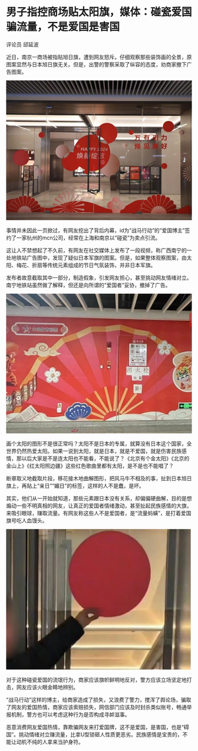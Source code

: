# 男子指控商场贴太阳旗，媒体：碰瓷爱国骗流量，不是爱国是害国

评论员 邱延波

近日，南京一商场被指贴旭日旗，遭到网友怒斥。仔细观察那些装饰画的全景，原图案显然与日本旭日旗无关。但是，出警的警察采取了纵容的态度，劝商家撤下广告图案。

![7cc74d24d2677e45870d9ae71679d6c4.jpg](https://raw.githubusercontent.com/qqhsx/qqnews_image/main/2024/01/26/男子指控商场贴太阳旗，媒体：碰瓷爱国骗流量，不是爱国是害国/7cc74d24d2677e45870d9ae71679d6c4.jpg)

事情并未因此一页掀过，有网友挖出了背后内幕，id为“战马行动”的“爱国博主”签约了一家杭州的mcn公司，经常在上海和南京以“碰瓷”为卖点引流。

这让人不禁想起了不久前，有网友在社交媒体上发布了一段视频，称广西南宁的一处地铁站广告图中，发现了疑似日本军旗的图案。但是，如果整体观察图案，由太阳、梅花、折扇等传统元素组成的节日气氛装饰，并非日本军旗。

发布者故意截取其中一部分，制造假象，引发网友担心，甚至挑动网友情绪对立。南宁地铁站虽然做了解释，但还是向所谓的“爱国者”妥协，撤掉了广告。

![2b88d2fc9dfdf8171d75d11ee8249f14.jpg](https://raw.githubusercontent.com/qqhsx/qqnews_image/main/2024/01/26/男子指控商场贴太阳旗，媒体：碰瓷爱国骗流量，不是爱国是害国/2b88d2fc9dfdf8171d75d11ee8249f14.jpg)

画个太阳的图形不是很正常吗？太阳不是日本的专属，就算没有日本这个国家，全世界仍然热爱太阳。如果一说到太阳，就是日本，就是不爱国，就是伤害民族感情，那以后大家是不是连太阳也不能看，不能说了？《北京有个金太阳》《北京的金山上》《红太阳照边疆》这些红色歌曲里都有太阳，是不是也不能唱了？

断章取义地截取片段，移花接木地曲解图形，把风马牛不相及的事，扯到日本旭日旗上，再贴上“亲日”“媚日”的标签，这样的人不是蠢，是坏。

其实，他们从一开始就知道，那些元素跟日本没有关系，却偏偏硬曲解，目的是想煽动一些不明真相的网友，让真正的爱国者情绪激动，甚至扯起民族感情的大旗，来吸引眼球，赚取流量。有网友称这些人不是爱国者，是“流量蚂蟥”，是打着爱国旗号吃人血馒头。

![b26012b39de3e96b728f4f4d79c42ff0.jpg](https://raw.githubusercontent.com/qqhsx/qqnews_image/main/2024/01/26/男子指控商场贴太阳旗，媒体：碰瓷爱国骗流量，不是爱国是害国/b26012b39de3e96b728f4f4d79c42ff0.jpg)

对于这种碰瓷爱国的流氓行为，商家应该旗帜鲜明地反对，警方应该立场坚定地打击，网友应该火眼金睛地辨别。

“战马行动”这样的博主，给商家造成了损失，又浪费了警力，搅浑了舆论场，骗取了网友的爱国热情，商家应该索赔损失，网信部门应该及时封杀类似账号，畅通举报机制，警方也可以考虑这种行为是否构成寻衅滋事。

恶意消费网友爱国热情，靠欺骗网友来打爱国牌，这不是爱国，是害国，也是“碍国”。挑动情绪对立赚流量，比拿U型锁砸人性质更恶劣。民族感情是宝贵的，不能让动机不纯的人拿来当护身符。

